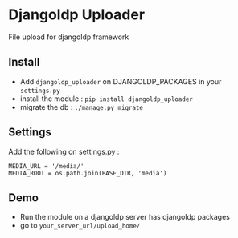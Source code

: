 # Djangoldp Uploader

File upload for djangoldp framework

## Install
- Add `djangoldp_uploader` on DJANGOLDP_PACKAGES in your `settings.py`
- install the module : `pip install djangoldp_uploader`
- migrate the db : `./manage.py migrate`

## Settings 

Add the following on settings.py :

```
MEDIA_URL = '/media/'
MEDIA_ROOT = os.path.join(BASE_DIR, 'media')
``` 

## Demo
- Run the module on a djangoldp server has djangoldp packages
- go to `your_server_url/upload_home/`

